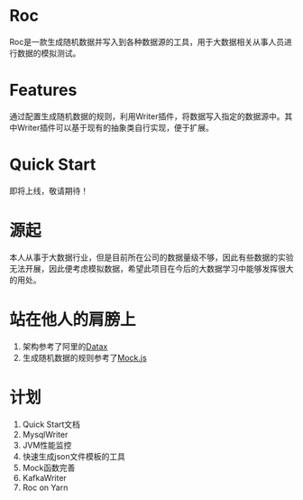 # Roc
Roc是一款生成随机数据并写入到各种数据源的工具，用于大数据相关从事人员进行数据的模拟测试。

# Features
通过配置生成随机数据的规则，利用Writer插件，将数据写入指定的数据源中。其中Writer插件可以基于现有的抽象类自行实现，便于扩展。

# Quick Start
即将上线，敬请期待！

# 源起
本人从事于大数据行业，但是目前所在公司的数据量级不够，因此有些数据的实验无法开展，因此便考虑模拟数据，希望此项目在今后的大数据学习中能够发挥很大的用处。

# 站在他人的肩膀上
1. 架构参考了阿里的[Datax](https://github.com/alibaba/datax)
2. 生成随机数据的规则参考了[Mock.js](https://github.com/nuysoft/Mock)

# 计划
1. Quick Start文档
2. MysqlWriter
3. JVM性能监控
4. 快速生成json文件模板的工具
5. Mock函数完善
6. KafkaWriter
7. Roc on Yarn